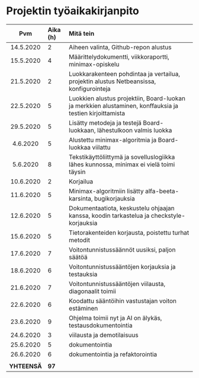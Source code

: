 # Projektin työaikakirjanpito

| Pvm | Aika (h) | Mitä tein |
| :-------: | :---------| :---------|
| 14.5.2020 | 2 | Aiheen valinta, Github-repon alustus |
| 15.5.2020 | 4 | Määrittelydokumentti, viikkoraportti, minimax-opiskelu |
| 21.5.2020 | 2 | Luokkarakenteen pohdintaa ja vertailua, projektin alustus Netbeansissa, konfigurointeja |
| 22.5.2020 | 5 | Luokkien alustus projektiin, Board-luokan ja merkkien alustaminen, konffauksia ja testien kirjoittamista |
| 29.5.2020 | 5 | Lisätty metodeja ja testejä Board-luokkaan, lähestulkoon valmis luokka |
| 4.6.2020 | 5 | Alustettu minimax-algoritmia ja Board-luokkaa viilattu |
| 5.6.2020 | 8 | Tekstikäyttöliittymä ja sovelluslogiikka lähes kunnossa, minimax ei vielä toimi täysin |
| 10.6.2020 | 2 | Korjailua |
| 11.6.2020 | 5 | Minimax-algoritmiin lisätty alfa-beeta-karsinta, bugikorjauksia |
| 12.6.2020 | 5 | Dokumentaatiota, keskustelu ohjaajan kanssa, koodin tarkastelua ja checkstyle-korjauksia |
| 15.6.2020 | 5 | Tietorakenteiden korjausta, poistettu turhat metodit |
| 17.6.2020 | 7 | Voitontunnistussäännöt uusiksi, paljon säätöä |
| 18.6.2020 | 6 | Voitontunnistussääntöjen korjauksia ja testauksia |
| 21.6.2020 | 7 | Voitontunnistussääntöjen viilausta, diagonaalit toimii |
| 22.6.2020 | 6 | Koodattu sääntöihin vastustajan voiton estäminen |
| 23.6.2020 | 9 | Ohjelma toimii nyt ja AI on älykäs, testausdokumentointia |
| 24.6.2020 | 3 | viilausta ja demotilaisuus |
| 25.6.2020 | 5 | dokumentointia |
| 26.6.2020 | 6 | dokumentointia ja refaktorointia |
| | | |
| **YHTEENSÄ** | **97** | |

